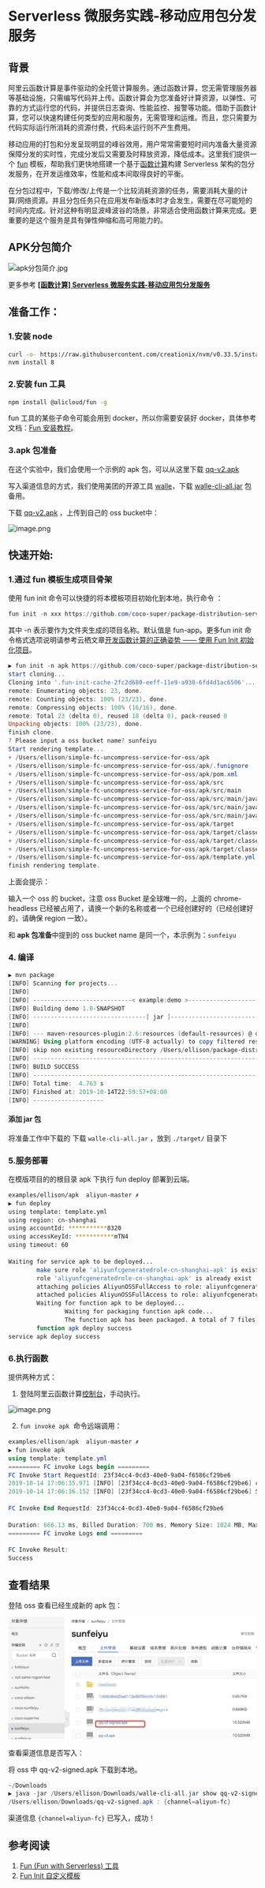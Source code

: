 # Serverless 微服务实践-移动应用包分发服务

## 背景

阿里云函数计算是事件驱动的全托管计算服务。通过函数计算，您无需管理服务器等基础设施，只需编写代码并上传。函数计算会为您准备好计算资源，以弹性、可靠的方式运行您的代码，并提供日志查询、性能监控、报警等功能。借助于函数计算，您可以快速构建任何类型的应用和服务，无需管理和运维。而且，您只需要为代码实际运行所消耗的资源付费，代码未运行则不产生费用。

移动应用的打包和分发呈现明显的峰谷效用，用户常常需要短时间内准备大量资源保障分发的实时性，完成分发后又需要及时释放资源，降低成本。这里我们提供一个 [fun](https://github.com/alibaba/funcraft) 模板，帮助我们更快地搭建一个基于[函数计算](https://helpcdn.aliyun.com/product/50980.html)构建 Serverless 架构的包分发服务，在开发运维效率，性能和成本间取得良好的平衡。

在分包过程中，下载/修改/上传是一个比较消耗资源的任务，需要消耗大量的计算/网络资源。并且分包任务只在应用发布新版本时才会发生，需要在尽可能短的时间内完成。针对这种有明显波峰波谷的场景，非常适合使用函数计算来完成。更重要的是这个服务是具有弹性伸缩和高可用能力的。

<a name="1"></a>
## APK分包简介

![apk分包简介.jpg](/fihures/apk分包简介.jpg)

更多参考 [**[函数计算] Serverless 微服务实践-移动应用包分发服务**](https://yq.aliyun.com/articles/699972)


<a name="Ss7xm"></a>
## 准备工作：

<a name="gjNdw"></a>
### 1.安装 node

```bash
curl -o- https://raw.githubusercontent.com/creationix/nvm/v0.33.5/install.sh | bash
nvm install 8
```

<a name="rXtee"></a>
### 2.安装 fun 工具

```bash
npm install @alicloud/fun -g
```

fun 工具的某些子命令可能会用到 docker，所以你需要安装好 docker，具体参考文档：[Fun 安装教程](https://github.com/aliyun/fun/blob/master/docs/usage/installation-zh.md)。

<a name="IVZmu"></a>
### 3.apk 包准备

在这个实验中，我们会使用一个示例的 apk 包，可以从这里下载 [qq-v2.apk](https://yq.aliyun.com/go/articleRenderRedirect?url=http%3A%2F%2Ffc-imm-demo-cici.oss-cn-hangzhou.aliyuncs.com%2Fapk%2Fqq-v2.apk)

写入渠道信息的方式，我们使用美团的开源工具 [walle](https://yq.aliyun.com/go/articleRenderRedirect?spm=a2c4e.11153940.0.0.54774df4JFNSwx&url=https%3A%2F%2Fgithub.com%2FMeituan-Dianping%2Fwalle)，下载 [walle-cli-all.jar](https://yq.aliyun.com/go/articleRenderRedirect?url=http%3A%2F%2Ffc-imm-demo-cici.oss-cn-hangzhou.aliyuncs.com%2Fapk%2Fwalle-cli-all.jar) 包备用。

下载 [qq-v2.apk](https://yq.aliyun.com/go/articleRenderRedirect?url=http%3A%2F%2Ffc-imm-demo-cici.oss-cn-hangzhou.aliyuncs.com%2Fapk%2Fqq-v2.apk) ，上传到自己的 oss bucket中：

![image.png](/fihures/apk包分发前.png)

<a name="TLgrD"></a>
## 快速开始:

<a name="a4979714"></a>
### 1.通过 fun 模板生成项目骨架

使用 fun init 命令可以快捷的将本模板项目初始化到本地，执行命令 ：

```powershell
fun init -n xxx https://github.com/coco-super/package-distribution-service-for-serverless
```

其中 -n 表示要作为文件夹生成的项目名称。默认值是 fun-app。更多fun init 命令格式选项说明请参考云栖文章[开发函数计算的正确姿势 —— 使用 Fun Init 初始化项目](https://yq.aliyun.com/articles/674363)。

```powershell
▶ fun init -n apk https://github.com/coco-super/package-distribution-service-for-serverless
start cloning...
Cloning into '.fun-init-cache-2fc2d680-eeff-11e9-a930-6fd4d1ac6506'...
remote: Enumerating objects: 23, done.
remote: Counting objects: 100% (23/23), done.
remote: Compressing objects: 100% (16/16), done.
remote: Total 23 (delta 0), reused 18 (delta 0), pack-reused 0
Unpacking objects: 100% (23/23), done.
finish clone.
? Please input a oss bucket name? sunfeiyu
Start rendering template...
+ /Users/ellison/simple-fc-uncompress-service-for-oss/apk
+ /Users/ellison/simple-fc-uncompress-service-for-oss/apk/.funignore
+ /Users/ellison/simple-fc-uncompress-service-for-oss/apk/pom.xml
+ /Users/ellison/simple-fc-uncompress-service-for-oss/apk/src
+ /Users/ellison/simple-fc-uncompress-service-for-oss/apk/src/main
+ /Users/ellison/simple-fc-uncompress-service-for-oss/apk/src/main/java
+ /Users/ellison/simple-fc-uncompress-service-for-oss/apk/src/main/java/example
+ /Users/ellison/simple-fc-uncompress-service-for-oss/apk/src/main/java/example/App.java
+ /Users/ellison/simple-fc-uncompress-service-for-oss/apk/target
+ /Users/ellison/simple-fc-uncompress-service-for-oss/apk/target/classes
+ /Users/ellison/simple-fc-uncompress-service-for-oss/apk/target/classes/example
+ /Users/ellison/simple-fc-uncompress-service-for-oss/apk/target/classes/example/App.class
+ /Users/ellison/simple-fc-uncompress-service-for-oss/apk/template.yml
finish rendering template.
```

上面会提示：

输入一个 oss 的 bucket，注意 oss Bucket 是全球唯一的，上面的 chrome-headless 已经被占用了，请换一个新的名称或者一个已经创建好的（已经创建好的，请确保 region 一致）。

和 **apk 包准备**中提到的 oss bucket name 是同一个，本示例为：`sunfeiyu`

<a name="KSZvl"></a>
### 4. 编译
```powershell
▶ mvn package
[INFO] Scanning for projects...
[INFO] 
[INFO] ----------------------------< example:demo >----------------------------
[INFO] Building demo 1.0-SNAPSHOT
[INFO] --------------------------------[ jar ]---------------------------------
[INFO] 
[INFO] --- maven-resources-plugin:2.6:resources (default-resources) @ demo ---
[WARNING] Using platform encoding (UTF-8 actually) to copy filtered resources, i.e. build is platform dependent!
[INFO] skip non existing resourceDirectory /Users/ellison/package-distribution-service-for-serverless/{{ projectName }}/src/main/resources
[INFO] ------------------------------------------------------------------------
[INFO] BUILD SUCCESS
[INFO] ------------------------------------------------------------------------
[INFO] Total time:  4.763 s
[INFO] Finished at: 2019-10-14T22:59:57+08:00
[INFO] --------------------
```

<a name="ms5sl"></a>
#### 添加 jar 包
将准备工作中下载的 下载 `walle-cli-all.jar` ，放到 `./target/` 目录下

<a name="290f0a78"></a>
### 5.服务部署
在模版项目的的根目录 apk 下执行 fun deploy 部署到云端。

```bash
examples/ellison/apk  aliyun-master ✗                                                                                                         9h55m ⚑ ◒  
▶ fun deploy
using template: template.yml
using region: cn-shanghai
using accountId: ***********8320
using accessKeyId: ***********mTN4
using timeout: 60

Waiting for service apk to be deployed...
        make sure role 'aliyunfcgeneratedrole-cn-shanghai-apk' is exist
        role 'aliyunfcgeneratedrole-cn-shanghai-apk' is already exist
        attaching policies AliyunOSSFullAccess to role: aliyunfcgeneratedrole-cn-shanghai-apk
        attached policies AliyunOSSFullAccess to role: aliyunfcgeneratedrole-cn-shanghai-apk
        Waiting for function apk to be deployed...
                Waiting for packaging function apk code...
                The function apk has been packaged. A total of 7 files files were compressed and the final size was 3.53 MB
        function apk deploy success
service apk deploy success
```

<a name="3CaB7"></a>
### 6.执行函数

提供两种方式：

1. 登陆阿里云函数计算[控制台](https://fc.console.aliyun.com)，手动执行。

![image.png](/fihures/控制台执行.png)

2. `fun invoke apk`  命令远端调用：

```powershell
examples/ellison/apk  aliyun-master ✗                                                                                                        10h54m ⚑ ◒  
▶ fun invoke apk
using template: template.yml
========= FC invoke Logs begin =========
FC Invoke Start RequestId: 23f34cc4-0cd3-40e0-9a04-f6586cf29be6
2019-10-14 17:06:35.971 [INFO] [23f34cc4-0cd3-40e0-9a04-f6586cf29be6] cmd: java -jar /code/walle-cli-all.jar put -c aliyun-fc /tmp/input.apk /tmp/output.apk
2019-10-14 17:06:36.152 [INFO] [23f34cc4-0cd3-40e0-9a04-f6586cf29be6] Success!

FC Invoke End RequestId: 23f34cc4-0cd3-40e0-9a04-f6586cf29be6

Duration: 666.13 ms, Billed Duration: 700 ms, Memory Size: 1024 MB, Max Memory Used: 254.55 MB
========= FC invoke Logs end =========

FC Invoke Result:
Success
```


<a name="db06c78d"></a>
## 查看结果

登陆 oss 查看已经生成新的 apk 包：

![image.png](/figures/新的apk包.png)

查看渠道信息是否写入：

将 oss 中 qq-v2-signed.apk 下载到本地。

```powershell
~/Downloads                                                                                                                                             ⍉
▶ java -jar /Users/ellison/Downloads/walle-cli-all.jar show qq-v2-signed.apk
/Users/ellison/Downloads/qq-v2-signed.apk : {channel=aliyun-fc}
```

渠道信息 `{channel=aliyun-fc}` 已写入，成功！

<a name="2473ec5a"></a>
## 参考阅读

1. [Fun (Fun with Serverless) 工具](https://github.com/aliyun/fun/)
1. [Fun Init 自定义模板](https://yq.aliyun.com/articles/674364)
